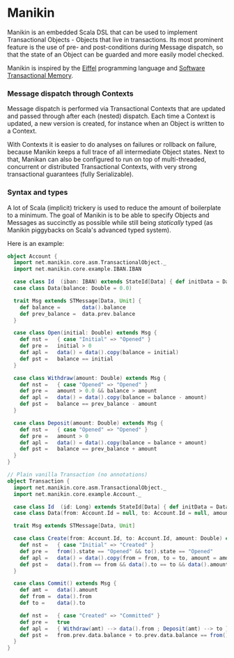 # Manikin
Manikin is an embedded Scala DSL that can be used to implement Transactional Objects - Objects that live in transactions.
Its most prominent feature is the use of pre- and post-conditions during Message dispatch, so that the state of an Object can be guarded and more easily model checked.

Manikin is inspired by the [Eiffel](https://www.eiffel.com) programming language and [Software Transactional Memory](https://en.wikipedia.org/wiki/Software_transactional_memory).

### Message dispatch through Contexts
Message dispatch is performed via Transactional Contexts that are updated and passed through after each (nested) dispatch.
Each time a Context is updated, a new version is created, for instance when an Object is written to a Context.

With Contexts it is easier to do analyses on failures or rollback on failure, because Manikin keeps a full trace of all intermediate Object states. 
Next to that, Manikan can also be configured to run on top of multi-threaded, concurrent or distributed Transactional Contexts, with very strong transactional guarantees (fully Serializable).  
                                                           
### Syntax and types
A lot of Scala (implicit) trickery is used to reduce the amount of boilerplate to a minimum. 
The goal of Manikin is to be able to specify Objects and Messages as succinctly as possible while still being *statically* typed (as Manikin piggybacks on Scala's advanced typed system). 

Here is an example:
```scala
object Account {
  import net.manikin.core.asm.TransactionalObject._
  import net.manikin.core.example.IBAN.IBAN

  case class Id  (iban: IBAN) extends StateId[Data] { def initData = Data() }
  case class Data(balance: Double = 0.0)

  trait Msg extends STMessage[Data, Unit] {
    def balance =       data().balance
    def prev_balance =  data.prev.balance
  }

  case class Open(initial: Double) extends Msg {
    def nst =   { case "Initial" => "Opened" }
    def pre =   initial > 0
    def apl =   data() = data().copy(balance = initial)
    def pst =   balance == initial
  }

  case class Withdraw(amount: Double) extends Msg {
    def nst =   { case "Opened" => "Opened" }
    def pre =   amount > 0.0 && balance > amount
    def apl =   data() = data().copy(balance = balance - amount)
    def pst =   balance == prev_balance - amount
  }

  case class Deposit(amount: Double) extends Msg {
    def nst =   { case "Opened" => "Opened" }
    def pre =   amount > 0
    def apl =   data() = data().copy(balance = balance + amount)
    def pst =   balance == prev_balance + amount
  }
}
```
```scala
// Plain vanilla Transaction (no annotations)
object Transaction {
  import net.manikin.core.asm.TransactionalObject._
  import net.manikin.core.example.Account._

  case class Id  (id: Long) extends StateId[Data] { def initData = Data() }
  case class Data(from: Account.Id = null, to: Account.Id = null, amount: Double = 0.0)

  trait Msg extends STMessage[Data, Unit]

  case class Create(from: Account.Id, to: Account.Id, amount: Double) extends Msg {
    def nst =   { case "Initial" => "Created" }
    def pre =   from().state == "Opened" && to().state == "Opened"
    def apl =   data() = data().copy(from = from, to = to, amount = amount)
    def pst =   data().from == from && data().to == to && data().amount == amount
  }

  case class Commit() extends Msg {
    def amt =   data().amount
    def from =  data().from
    def to =    data().to

    def nst =   { case "Created" => "Committed" }
    def pre =   true
    def apl =   { Withdraw(amt) --> data().from ; Deposit(amt) --> to }
    def pst =   from.prev.data.balance + to.prev.data.balance == from().data.balance + to().data.balance
  }
}
```
